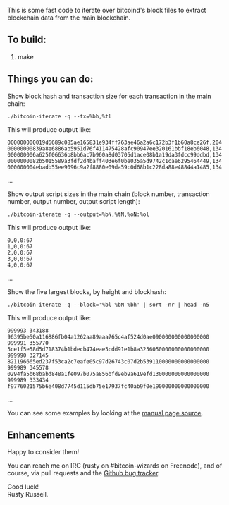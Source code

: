 This is some fast code to iterate over bitcoind's block files to
extract blockchain data from the main blockchain.

## To build:

1. make

## Things you can do:

Show block hash and transaction size for each transaction in the main chain:

	./bitcoin-iterate -q --tx=%bh,%tl

This will produce output like:

    000000000019d6689c085ae165831e934ff763ae46a2a6c172b3f1b60a8ce26f,204
    00000000839a8e6886ab5951d76f411475428afc90947ee320161bbf18eb6048,134
    000000006a625f06636b8bb6ac7b960a8d03705d1ace08b1a19da3fdcc99ddbd,134
    0000000082b5015589a3fdf2d4baff403e6f0be035a5d9742c1cae6295464449,134
    000000004ebadb55ee9096c9a2f8880e09da59c0d68b1c228da88e48844a1485,134
&hellip;

Show output script sizes in the main chain (block number, transaction
number, output number, output script length):

	./bitcoin-iterate -q --output=%bN,%tN,%oN:%ol

This will produce output like:

	0,0,0:67
	1,0,0:67
	2,0,0:67
	3,0,0:67
	4,0,0:67
&hellip;

Show the five largest blocks, by height and blockhash:

	./bitcoin-iterate -q --block='%bl %bN %bh' | sort -nr | head -n5

This will produce output like:

	999993 343188 96395be50a116886fb04a1262aa89aaa765c4af524d0ae090000000000000000
	999991 355770 5ce1f5e58d5d718374b1bdecb474eae5cdd91e1b8a3256050000000000000000
	999990 327145 821196665ed237f53ca2c7eafe05c97d26743c07d2b539110000000000000000
	999989 345578 0294fa5b68babd848a1fe097b075a856bfd9eb9a619efd130000000000000000
	999989 333434 f9776021575b6e408d7745d115db75e17937fc40ab9f0e190000000000000000
&hellip;

You can see some examples by looking at the [manual page source](https://github.com/rustyrussell/bitcoin-iterate/blob/master/doc/bitcoin-iterate.1.txt).

## Enhancements

Happy to consider them!

You can reach me on IRC (rusty on #bitcoin-wizards on Freenode), and
of course, via pull requests and the [Github bug
tracker](https://github.com/rustyrussell/bitcoin-iterate/issues).

Good luck!<br>
Rusty Russell.
